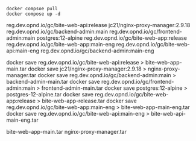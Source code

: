 ```
docker compsoe pull
docker compose up -d
```
reg.dev.opnd.io/gc/bite-web-api:release
jc21/nginx-proxy-manager:2.9.18
reg.dev.opnd.io/gc/backend-admin:main
reg.dev.opnd.io/gc/frontend-admin:main
postgres:12-alpine 
reg.dev.opnd.io/gc/bite-web-app:release
reg.dev.opnd.io/gc/bite-web-app:main-eng
reg.dev.opnd.io/gc/bite-web-api:main-eng
reg.dev.opnd.io/gc/backend-admin:main-eng

docker save reg.dev.opnd.io/gc/bite-web-api:release > bite-web-app-main.tar
docker save jc21/nginx-proxy-manager:2.9.18 > nginx-proxy-manager.tar
docker save reg.dev.opnd.io/gc/backend-admin:main > backend-admin-main.tar
docker save reg.dev.opnd.io/gc/frontend-admin:main > frontend-admin-main.tar
docker save postgres:12-alpine > postgres-12-alpine.tar
docker save reg.dev.opnd.io/gc/bite-web-app:release > bite-web-app-release.tar
docker save reg.dev.opnd.io/gc/bite-web-app:main-eng > bite-web-app-main-eng.tar
docker save reg.dev.opnd.io/gc/bite-web-api:main-eng > bite-web-api-main-eng.tar


bite-web-app-main.tar
nginx-proxy-manager.tar